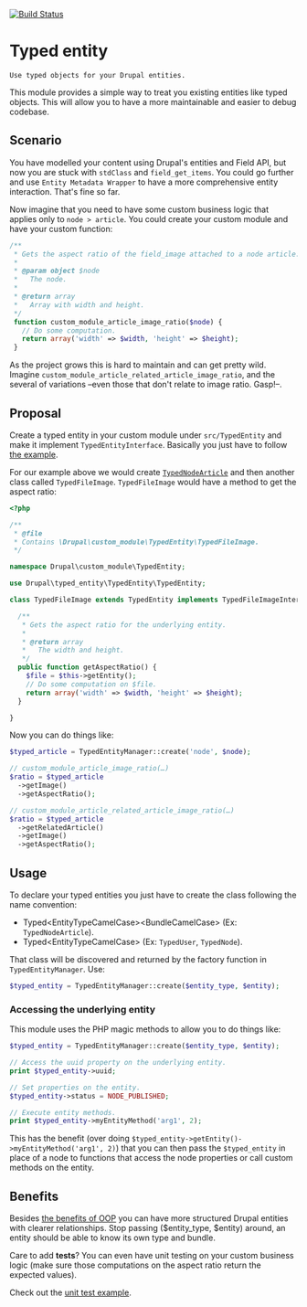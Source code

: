[![Build Status](https://travis-ci.org/mateu-aguilo-bosch/typed_entity.svg)](https://travis-ci.org/mateu-aguilo-bosch/typed_entity)

# Typed entity

```
Use typed objects for your Drupal entities.
```

This module provides a simple way to treat you existing entities like typed
objects. This will allow you to have a more maintainable and easier to debug
codebase.

## Scenario

You have modelled your content using Drupal's entities and Field API, but now
you are stuck with `stdClass` and `field_get_items`. You could go further and
use `Entity Metadata Wrapper` to have a more comprehensive entity interaction.
That's fine so far.

Now imagine that you need to have some custom business logic that applies only
to `node > article`. You could create your custom module and have your custom
function:

```php
/**
 * Gets the aspect ratio of the field_image attached to a node article.
 * 
 * @param object $node
 *   The node.
 *
 * @return array
 *   Array with width and height.
 */
 function custom_module_article_image_ratio($node) {
   // Do some computation.
   return array('width' => $width, 'height' => $height);
 }
```

As the project grows this is hard to maintain and can get pretty wild. Imagine
`custom_module_article_related_article_image_ratio`, and the several of
variations –even those that don't relate to image ratio. Gasp!–.

## Proposal

Create a typed entity in your custom module under `src/TypedEntity` and make it implement `TypedEntityInterface`. Basically you just have to follow [the example](modules/typed_entity_example/src/TypedEntity/TypedNode.php).

For our example above we would create [`TypedNodeArticle`](modules/typed_entity_example/src/TypedEntity/TypedNodeArticle.php) and then another class called `TypedFileImage`. `TypedFileImage` would have a method to get the aspect ratio:

```php
<?php

/**
 * @file
 * Contains \Drupal\custom_module\TypedEntity\TypedFileImage.
 */

namespace Drupal\custom_module\TypedEntity;

use Drupal\typed_entity\TypedEntity\TypedEntity;

class TypedFileImage extends TypedEntity implements TypedFileImageInterface {

  /**
   * Gets the aspect ratio for the underlying entity.
   *
   * @return array
   *   The width and height.
   */
  public function getAspectRatio() {
    $file = $this->getEntity();
    // Do some computation on $file.
    return array('width' => $width, 'height' => $height);
  }

}
```

Now you can do things like:

```php
$typed_article = TypedEntityManager::create('node', $node);

// custom_module_article_image_ratio(…)
$ratio = $typed_article
  ->getImage()
  ->getAspectRatio();

// custom_module_article_related_article_image_ratio(…)
$ratio = $typed_article
  ->getRelatedArticle()
  ->getImage()
  ->getAspectRatio();
```

## Usage
To declare your typed entities you just have to create the class following the name convention:

  - Typed\<EntityTypeCamelCase\>\<BundleCamelCase\> (Ex: `TypedNodeArticle`).
  - Typed\<EntityTypeCamelCase\> (Ex: `TypedUser`, `TypedNode`).

That class will be discovered and returned by the factory function in
`TypedEntityManager`. Use:

```php
$typed_entity = TypedEntityManager::create($entity_type, $entity);
```

### Accessing the underlying entity
This module uses the PHP magic methods to allow you to do things like:

```php
$typed_entity = TypedEntityManager::create($entity_type, $entity);

// Access the uuid property on the underlying entity.
print $typed_entity->uuid;

// Set properties on the entity.
$typed_entity->status = NODE_PUBLISHED;

// Execute entity methods.
print $typed_entity->myEntityMethod('arg1', 2);
```

This has the benefit (over doing `$typed_entity->getEntity()->myEntityMethod('arg1', 2)`)
that you can then pass the `$typed_entity` in place of a node to functions that
access the node properties or call custom methods on the entity.

## Benefits
Besides [the benefits of OOP](https://duckduckgo.com/?q=object+oriented+programming+benefits)
you can have more structured Drupal entities with clearer relationships. Stop
passing ($entity_type, $entity) around, an entity should be able to know its own
type and bundle.

Care to add **tests**? You can even have unit testing on your custom business logic
(make sure those computations on the aspect ratio return the expected values).

Check out the [unit test example](modules/typed_entity_example/lib/Drupal/typed_entity_example/Tests/TypedEntityUnitTestCase.php).
